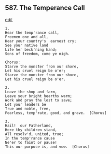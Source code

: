 
## 587.  The Temperance Call
[edit](https://docs.google.com/document/d/1dBBzYCSvQXIhbAiWwk2wb9ZpcaSyVNuP/edit?mode=html)



    1.
    Hear the temp'rance call,
    Freemen one and all,
    Hear your country's  earnest cry;
    See your native land
    Life her beck'ning hand;
    Sons of freedom, come ye nigh.

    Chorus:
    Starve the monster from our shore,
    Let his cruel reign be o'er;
    Starve the monster from our shore,
    Let his cruel reign be o'er.

    2.
    Leave the shop and farm,
    Leave your bright hearths warm;
    Work and pray the lost to save;
    Let your leaders be 
    True and noble, free,
    Fearless, temp'rate, good, and grave.  [Chorus]

    3.
    Hail!  our Fatherland,
    Here thy children stand,
    All resolv'd, united, true;
    In the temp'rance cause 
    Ne'er to faint or pause!
    This our purpose is, and vow.  [Chorus]
